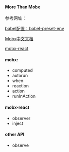 #### More Than Mobx

参考网址：

[babel配置：babel-preset-env](https://www.npmjs.com/package/babel-preset-env)

[Mobx中文文档](https://cn.mobx.js.org)

[mobx-react](https://www.npmjs.com/package/mobx-react)

#### mobx:

 - computed
 - autorun
 - when
 - reaction
 - action
 - runInAction

#### mobx-react

 - observer
 - inject

#### other API

 - observe